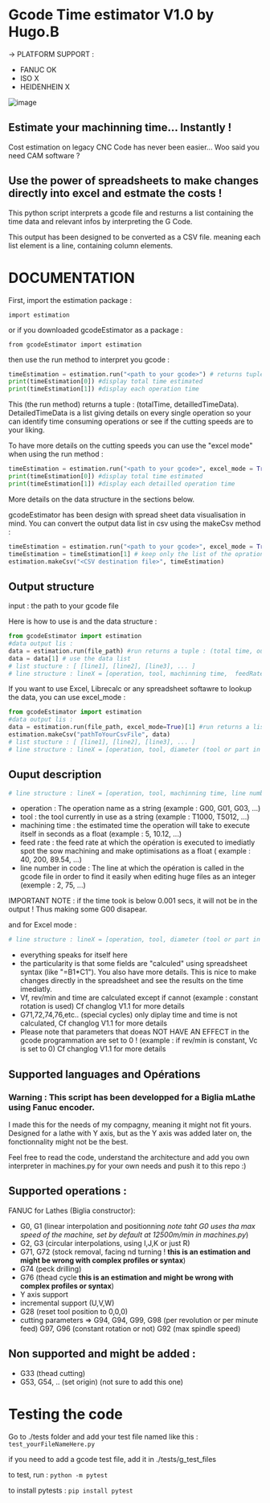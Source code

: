 # Gcode Time estimator V1.0 by Hugo.B

-> PLATFORM SUPPORT :
- FANUC      OK
- ISO        X
- HEIDENHEIN X

![image](https://github.com/0BAB1/gcodeEstimator/assets/62248962/c089e62d-b073-45a9-a495-fc66f3cf5ddd)

## Estimate your machinning time... Instantly !

Cost estimation on legacy CNC Code has never been easier... Woo said you need CAM software ?

## Use the power of spreadsheets to make changes directly into excel and estmate the costs !

This python script interprets a gcode file and resturns a list containing the time data and relevant infos by interpreting the G Code.

This output has been designed to be converted as a CSV file. meaning each list element is a line, containing column elements.

# DOCUMENTATION

First, import the estimation package :

```import estimation```

or if you downloaded gcodeEstimator as a package :

```from gcodeEstimator import estimation```

then use the run method to interpret you gcode :

```python
timeEstimation = estimation.run("<path to your gcode>") # returns tuple : (total_time, detailled_operations_list)
print(timeEstimation[0]) #display total time estimated
print(timeEstimation[1]) #display each operation time
```

This (the run method) returns a tuple : (totalTime, detailledTimeData). DetailedTimeData is a list giving details on every single operation so your can identify time consuming operations or see if the cutting speeds are to your liking.

To have more details on the cutting speeds you can use the "excel mode" when using the run method :

```python
timeEstimation = estimation.run("<path to your gcode>", excel_mode = True) # returns tuple : (total_time, detailled_operations_+cuttingSpeeds_list)
print(timeEstimation[0]) #display total time estimated
print(timeEstimation[1]) #display each detailled operation time
```

More details on the data structure in the sections below.

gcodeEstimator has been design with spread sheet data visualisation in mind. You can convert the output data list in csv using the makeCsv method :

```python
timeEstimation = estimation.run("<path to your gcode>", excel_mode = True)
timeEstimation = timeEstimation[1] # keep only the list of the opration details
estimation.makeCsv("<CSV destination file>", timeEstimation)
```

## Output structure 

input : the path to your gcode file

Here is how to use is and the data structure :

```python
from gcodeEstimator import estimation
#data output lis :
data = estimation.run(file_path) #run returns a tuple : (total time, output data list)
data = data[1] # use the data list 
# list stucture : [ [line1], [line2], [line3], ... ]
# line structure : lineX = [operation, tool, machinning time,  feedRate, line number in code]
```

If you want to use Excel, Librecalc or any spreadsheet softawre to lookup the data, you can use excel_mode :

```python
from gcodeEstimator import estimation
#data output lis :
data = estimation.run(file_path, excel_mode=True)[1] #run returns a list in excel mode
estimation.makeCsv("pathToYourCsvFile", data)
# list stucture : [ [line1], [line2], [line3], ... ]
# line structure : lineX = [operation, tool, diameter (tool or part in mm) ,  cutting speed Vc (m/min), rev/min, f (mm/rev), Vf(mm/min), machinnning distance (mm), time (s), line in g code]
```

## Ouput description

```python
# line structure : lineX = [operation, tool, machinning time, line number in code, feedRate]
```

- operation : The operation name as a string (example : G00, G01, G03, ...)
- tool : the tool currently in use as a string (example : T1000, T5012, ...)
- machining time : the estimated time the operation will take to execute itself in seconds as a float (example : 5, 10.12, ...)
- feed rate : the feed rate at which the opération is executed to imediatly spot the sow machining and make optimisations as a float ( example : 40, 200, 89.54, ...)
- line number in code : The line at which the opération is called in the gcode file in order to find it easily when editing huge files as an integer (exemple : 2, 75, ...)

IMPORTANT NOTE : if the time took is below 0.001 secs, it will not be in the output ! Thus making some G00 disapear.

and for Excel mode :

```python
# line structure : lineX = [operation, tool, diameter (tool or part in mm) ,  cutting speed Vc (m/min), rev/min, f (mm/rev), Vf(mm/min), machinnning distance (mm), time (s), line in g code]
```

- everything speaks for itself here
- the particularity is that some fields are "calculed" using spreadsheet syntax (like "=B1*C1"). You also have more details. This is nice to make changes directly in the spreadsheet and see the results on the time imediatly.
- Vf, rev/min and time are calculated except if cannot (example : constant rotation is used) Cf changlog V1.1 for more details
- G71,72,74,76,etc.. (special cycles) only diplay time and time is not calculated, Cf changlog V1.1 for more details
- Please note that parameters that doeas NOT HAVE AN EFFECT in the gcode programmation are set to 0 ! (example : if rev/min is constant, Vc is set to 0) Cf changlog V1.1 for more details

## Supported languages and Opérations

### Warning : This script has been developped for a Biglia mLathe using Fanuc encoder.

I made this for the needs of my compagny, meaning it might not fit yours. Designed for a lathe with Y axis, but as the Y axis was added later on, the fonctionnality might not be the best.

Feel free to read the code, understand the architecture and add you own interpreter in machines.py for your own needs and push it to this repo :)

## Supported operations : 

FANUC for Lathes (Biglia constructor):

- G0, G1 (linear interpolation and positionning *note taht G0 uses tha max speed of the machine, set by default at 12500m/min in machines.py*)
- G2, G3 (circular interpolations, using I,J,K or just R)
- G71, G72 (stock removal, facing nd turning ! **this is an estimation and might be wrong with complex profiles or syntax**)
- G74 (peck drilling)
- G76 (thead cycle **this is an estimation and might be wrong with complex profiles or syntax**)
- Y axis support
- incremental support (U,V,W)
- G28 (reset tool position to 0,0,0)
- cutting parameters => G94, G94, G99, G98 (per revolution or per minute feed) G97, G96 (constant rotation or not) G92 (max spindle speed)

## Non supported and might be added :

- G33 (thead cutting)
- G53, G54, .. (set origin) (not sure to add this one)

# Testing the code

Go to ./tests folder and add your test file named like this : `test_yourFileNameHere.py`

if you need to add a gcode test file, add it in ./tests/g_test_files

to test, run : `python -m pytest`

to install pytests : `pip install pytest`

